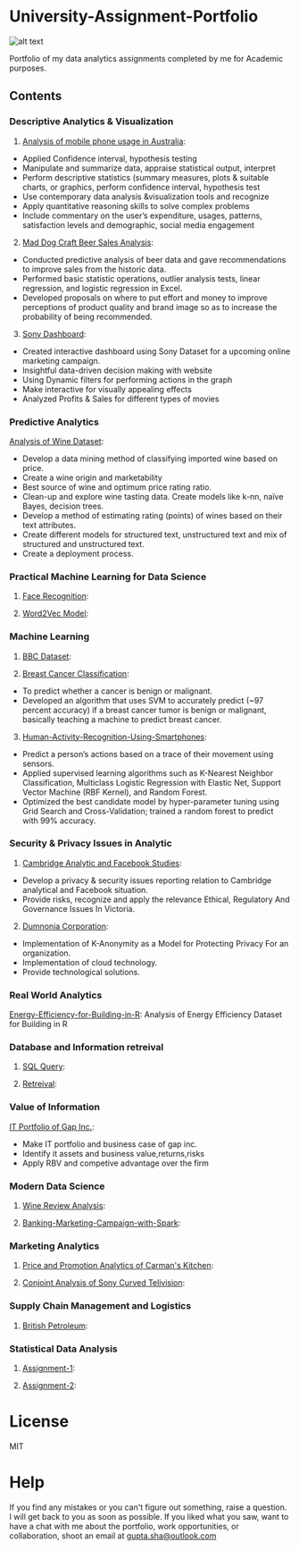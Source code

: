 # University-Assignment-Portfolio
![alt text](https://ym8tixx0byc2uhkrbzptjyt-wpengine.netdna-ssl.com/wp-content/uploads/2019/05/HDR-Scholarship-for-International-Students-at-Deakin-University-Australia.jpg)

Portfolio of my data analytics assignments completed by me for Academic purposes.
## Contents
### Descriptive Analytics & Visualization
 1. [Analysis of mobile phone usage in Australia](https://github.com/Shantanu9326/University-Assignment-Portfolio/blob/master/Descriptive%20Analytics%20%26%20Visualization(MIS%20771)/A1_218200234.pdf): 
+ Applied Confidence interval, hypothesis testing
+ Manipulate and summarize data, appraise statistical output, interpret
+	Perform descriptive statistics (summary measures, plots & suitable charts, or graphics, perform confidence interval, hypothesis test
+ Use contemporary data analysis &visualization tools and recognize
+ Apply quantitative reasoning skills to solve complex problems
+  Include commentary on the user’s expenditure, usages, patterns, satisfaction levels and demographic, social media engagement

2. [Mad Dog Craft Beer Sales Analysis](https://github.com/Shantanu9326/University-Assignment-Portfolio/blob/master/Descriptive%20Analytics%20%26%20Visualization(MIS%20771)/A2_218200234.pdf):
+ Conducted predictive analysis of beer data and gave recommendations to improve sales from the historic data. 
+ Performed basic statistic operations, outlier analysis tests, linear regression, and logistic regression in Excel. 
+ Developed proposals on where to put effort and money to improve perceptions of product quality and brand image so as to increase the probability of being recommended.

3. [Sony Dashboard](https://wp.deakin.edu.au/deakinsso_460041403_guptasha_submission_1/):
+ Created interactive dashboard using Sony Dataset for a upcoming online marketing campaign. 
+ Insightful data-driven decision making with website 
+ Using Dynamic filters for performing actions in the graph
+ Make interactive for visually appealing effects
+ Analyzed Profits & Sales for different types of movies

	
### Predictive Analytics 
[Analysis of Wine Dataset]():
+ Develop a data mining method of classifying imported wine based on price.
+ Create a wine origin and marketability
+ Best source of wine and optimum price rating ratio.
+ Clean-up and explore wine tasting data. Create models like k-nn, naïve Bayes, decision trees.
+ Develop a method of estimating rating (points) of wines based on their text attributes.
+ Create different models for structured text, unstructured text and mix of structured and unstructured text.
+ Create a deployment process.

### Practical Machine Learning for Data Science
1. [Face Recognition](): 
   
2. [Word2Vec Model](): 
    
    
### Machine Learning
1. [BBC Dataset](https://github.com/Shantanu9326/Text-Mining-Mini-Projects/blob/master/Named_Entity_Recognition.ipynb): 

2. [Breast Cancer Classification](https://github.com/Shantanu9326/University-Assignment-Portfolio/tree/master/Machine%20Learning(SIT%20720)): 
+ To predict whether a cancer is benign or malignant.
+ Developed an algorithm that uses SVM to accurately predict (~97 percent accuracy) if a breast cancer tumor is benign or malignant, basically teaching a machine to predict breast cancer.

3. [Human-Activity-Recognition-Using-Smartphones]():
+ Predict a person’s actions based on a trace of their movement using sensors.
+ Applied supervised learning algorithms such as K-Nearest Neighbor Classification, Multiclass Logistic Regression with Elastic Net, Support Vector Machine (RBF Kernel), and Random Forest.
+ Optimized the best candidate model by hyper-parameter tuning using Grid Search and Cross-Validation; trained a random forest to predict with 99% accuracy.


### Security & Privacy Issues in Analytic
1. [Cambridge Analytic and Facebook Studies](https://github.com/Shantanu9326/University-Assignment-Portfolio/blob/master/Security%20and%20Privacy%20Issues%20in%20Analytics(SIT719)/218200234_Shantanu_Gupta-Assignment1.pdf):
+ Develop a privacy & security issues reporting relation to Cambridge analytical and Facebook situation.
+ Provide risks, recognize and apply the relevance Ethical, Regulatory And Governance Issues In Victoria.

2. [Dumnonia Corporation](https://github.com/Shantanu9326/University-Assignment-Portfolio/blob/master/Security%20and%20Privacy%20Issues%20in%20Analytics(SIT719)/218200234_Assigment2.pdf):
+ Implementation of K-Anonymity as a Model for Protecting Privacy For an organization. 
+ Implementation of cloud technology.
+ Provide technological solutions.

### Real World Analytics
[Energy-Efficiency-for-Building-in-R](https://github.com/Shantanu9326/University-Assignment-Portfolio/blob/master/Real%20Word%20Analytics(SIT718)/Real%20World%20Analytics%20Assignment.pdf): Analysis of Energy Efficiency Dataset for Building in R

### Database and Information retreival
1. [SQL Query](https://github.com/Shantanu9326/University-Assignment-Portfolio/blob/master/Database%20and%20Information%20Retrieval(SIT772)/SIT772_Assignment1.pdf):

2. [Retreival](https://github.com/Shantanu9326/University-Assignment-Portfolio/blob/master/Database%20and%20Information%20Retrieval(SIT772)/218200234_Shantanu_Assignment2_SIT772.pdf):

### Value of Information
 [IT Portfolio of Gap Inc.](https://github.com/Shantanu9326/University-Assignment-Portfolio/blob/master/Value%20of%20Information(MIS782)/Final%20Project.pdf):
+ Make IT portfolio and business case of gap inc.
+ Identify it assets and business value,returns,risks
+ Apply RBV and competive advantage over the firm

### Modern Data Science
1. [Wine Review Analysis](https://github.com/Shantanu9326/University-Assignment-Portfolio/blob/master/Modern%20Data%20Science(SIT%20742)/218200234-SIT742Task1.ipynb):

2. [Banking-Marketing-Campaign-with-Spark](https://github.com/Shantanu9326/Banking-Marketing-Campaign-with-Spark/blob/master/Banking_Marketing_Campaign_with_pySpark.ipynb):

### Marketing Analytics
1. [Price and Promotion Analytics of Carman's Kitchen](https://github.com/Shantanu9326/University-Assignment-Portfolio/blob/master/Marketing%20Analytics(MIS713)/MIS784_A1_218200234.pdf):

2. [Conjoint Analysis of Sony Curved Telivision](https://github.com/Shantanu9326/University-Assignment-Portfolio/blob/master/Marketing%20Analytics(MIS713)/MIS784_A2_218200234.docx):

### Supply Chain Management and Logistics
1. [British Petroleum](https://github.com/Shantanu9326/University-Assignment-Portfolio/blob/master/Supply%20Chain%20Management%20and%20Logistics(MIS784)/Gupta_MIS713_T2_2019_assign.pdf):

### Statistical Data Analysis
1. [Assignment-1](https://github.com/Shantanu9326/University-Assignment-Portfolio/blob/master/Statistical%20Data%20Analysis%20(SIT%20741)/218200234_Assignment1.pdf):

2. [Assignment-2](https://github.com/Shantanu9326/University-Assignment-Portfolio/blob/master/Statistical%20Data%20Analysis%20(SIT%20741)/218200234_Assignment2.pdf):
  
# License

MIT

# Help

If you find any mistakes or you can't figure out something, raise a question. I will get back to you as soon as possible. If you liked what you saw, want to have a chat with me about the portfolio, work opportunities, or collaboration, shoot an email at gupta.sha@outlook.com

